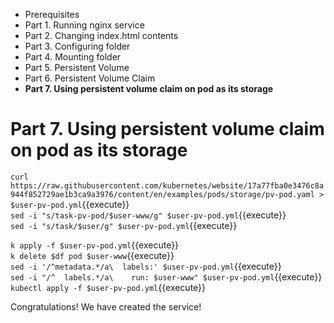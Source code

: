 * Prerequisites
* Part 1. Running nginx service
* Part 2. Changing index.html contents
* Part 3. Configuring folder
* Part 4. Mounting folder
* Part 5. Persistent Volume
* Part 6. Persistent Volume Claim
* **Part 7. Using persistent volume claim on pod as its storage**

# Part 7. Using persistent volume claim on pod as its storage

`curl https://raw.githubusercontent.com/kubernetes/website/17a77fba0e3476c8a944f852729ae1b3ca9a3976/content/en/examples/pods/storage/pv-pod.yaml > $user-pv-pod.yml`{{execute}}  
`sed -i "s/task-pv-pod/$user-www/g" $user-pv-pod.yml`{{execute}}  
`sed -i "s/task/$user/g" $user-pv-pod.yml`{{execute}}  

`k apply -f $user-pv-pod.yml`{{execute}}  
`k delete $df pod $user-www`{{execute}}  
`sed -i '/^metadata.*/a\  labels:' $user-pv-pod.yml`{{execute}}  
`sed -i "/^  labels.*/a\    run: $user-www" $user-pv-pod.yml`{{execute}}  
`kubectl apply -f $user-pv-pod.yml`{{execute}}  

Congratulations! We have created the service!  
